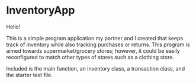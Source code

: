 # InventoryApp

Hello!

This is a simple program application my partner and I created that keeps track of inventory while also tracking purchases or returns. This program is aimed towards supermarket/grocery stores; however, it could be easily reconfigured to match other types of stores such as a clothing store.

Included is the main function, an inventory class, a transaction class, and the starter text file.
